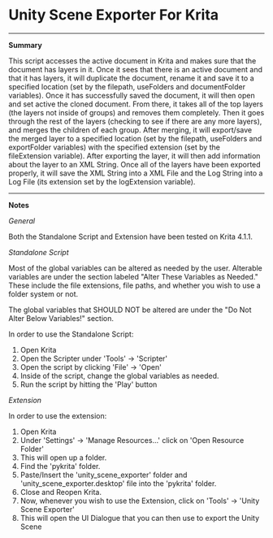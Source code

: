 # Unity Scene Exporter For Krita
-------------------------------------------------

**Summary**

This script accesses the active document in Krita and makes sure that the document has layers in it. Once it sees that there is an active document and that it has layers, it will duplicate the document, rename it and save it to a specified location (set by the filepath, useFolders and documentFolder variables). Once it has successfully saved the document, it will then open and set active the cloned document. From there, it takes all of the top layers (the layers not inside of groups) and removes them completely. Then it goes through the rest of the layers (checking to see if there are any more layers), and merges the children of each group. After merging, it will export/save the merged layer to a specified location (set by the filepath, useFolders and exportFolder variables) with the specified extension (set by the fileExtension variable). After exporting the layer, it will then add information about the layer to an XML String. Once all of the layers have been exported properly, it will save the XML String into a XML File and the Log String into a Log File (its extension set by the logExtension variable).

-------------------------------------------------

**Notes**

*General*

Both the Standalone Script and Extension have been tested on Krita 4.1.1.

*Standalone Script*

Most of the global variables can be altered as needed by the user. Alterable variables are under the section labeled "Alter These Variables as Needed." These include the file extensions, file paths, and whether you wish to use a folder system or not.

The global variables that SHOULD NOT be altered are under the "Do Not Alter Below Variables!" section.

In order to use the Standalone Script:

1. Open Krita
2. Open the Scripter under 'Tools' -> 'Scripter'
3. Open the script by clicking 'File' -> 'Open'
4. Inside of the script, change the global variables as needed.
5. Run the script by hitting the 'Play' button

*Extension*

In order to use the extension:

1. Open Krita
2. Under 'Settings' -> 'Manage Resources...' click on 'Open Resource Folder'
3. This will open up a folder.
4. Find the 'pykrita' folder.
5. Paste/Insert the 'unity_scene_exporter' folder and 'unity_scene_exporter.desktop' file into the 'pykrita' folder.
6. Close and Reopen Krita.
7. Now, whenever you wish to use the Extension, click on 'Tools' -> 'Unity Scene Exporter'
8. This will open the UI Dialogue that you can then use to export the Unity Scene